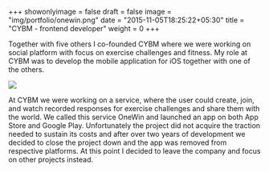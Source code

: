 +++
showonlyimage = false
draft = false
image = "img/portfolio/onewin.png"
date = "2015-11-05T18:25:22+05:30"
title = "CYBM - frontend developer"
weight = 0
+++

Together with five others I co-founded CYBM where we were working on social platform with focus on exercise challenges and fitness. My role at CYBM was to develop the mobile application for iOS together with one of the others.
<!--more-->

<img class="centered" src="../img/onewin/fitnessfestivalen.png" />	

At CYBM we were working on a service, where the user could create, join, and watch recorded responses for exercise challenges and share them with the world. We called this service OneWin and launched an app on both App Store and Google Play. Unfortunately the project did not acquire the traction needed to sustain its costs and after over two years of development we decided to close the project down and the app was removed from respective platforms. At this point I decided to leave the company and focus on other projects instead.




